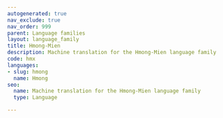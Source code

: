 ```yaml
---
autogenerated: true
nav_exclude: true
nav_order: 999
parent: Language families
layout: language_family
title: Hmong-Mien
description: Machine translation for the Hmong-Mien language family
code: hmx
languages:
- slug: hmong
  name: Hmong
seo:
  name: Machine translation for the Hmong-Mien language family
  type: Language

---
```


